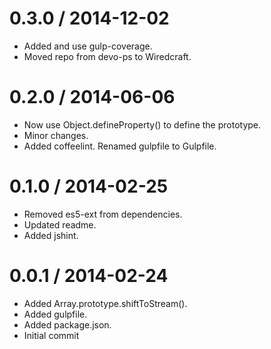 
0.3.0 / 2014-12-02
==================

  * Added and use gulp-coverage.
  * Moved repo from devo-ps to Wiredcraft.

0.2.0 / 2014-06-06
==================

 * Now use Object.defineProperty() to define the prototype.
 * Minor changes.
 * Added coffeelint. Renamed gulpfile to Gulpfile.

0.1.0 / 2014-02-25
==================

 * Removed es5-ext from dependencies.
 * Updated readme.
 * Added jshint.

0.0.1 / 2014-02-24
==================

 * Added Array.prototype.shiftToStream().
 * Added gulpfile.
 * Added package.json.
 * Initial commit
